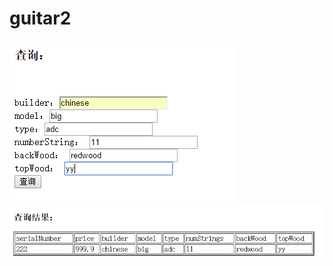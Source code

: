 # guitar2
![Image](https://github.com/BlackAir1/guitar2/blob/master/guitar2/11.png)
![Image](https://github.com/BlackAir1/guitar2/blob/master/guitar2/22.png)
